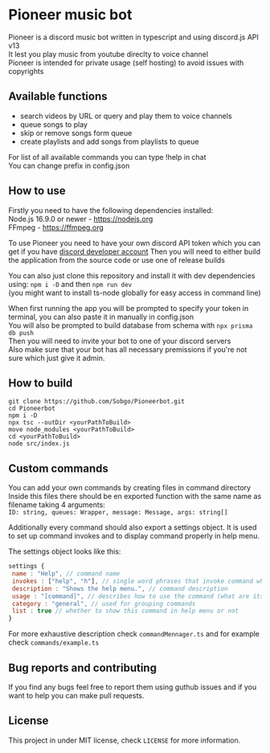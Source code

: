 # Pioneer music bot

Pioneer is a discord music bot written in typescript and using discord.js API v13  
It lest you play music from youtube direclty to voice channel  
Pioneer is intended for private usage (self hosting) to avoid issues with copyrights

## Available functions

- search videos by URL or query and play them to voice channels
- queue songs to play
- skip or remove songs form queue
- create playlists and add songs from playlists to queue

For list of all available commands you can type !help in chat  
You can change prefix in config.json

## How to use

Firstly you need to have the following dependencies installed:  
Node.js 16.9.0 or newer - <https://nodejs.org>  
FFmpeg - <https://ffmpeg.org>

To use Pioneer you need to have your own discord API token which you can get if you have [discord developer account](https://discord.com/developers)
Then you will need to either build the application from the source code or use one of release builds  

You can also just clone this repository and install it with dev dependencies using: `npm i -D` and then `npm run dev`  
(you might want to install ts-node globally for easy access in command line)

When first running the app you will be prompted to specify your token in terminal, you can also paste it in manually in config.json  
You will also be prompted to build database from schema with `npx prisma db push`  
Then you will need to invite your bot to one of your discord servers  
Also make sure that your bot has all necessary premissions if you're not sure which just give it admin.

## How to build

`git clone https://github.com/Sobgo/Pioneerbot.git`  
`cd Pioneerbot`  
`npm i -D`  
`npx tsc --outDir <yourPathToBuild>`  
`move node_modules <yourPathToBuild>`  
`cd <yourPathToBuild>`  
`node src/index.js`  

## Custom commands

You can add your own commands by creating files in command directory
Inside this files there should be en exported function with the same name as filename taking 4 arguments:  
`ID: string, queues: Wrapper, message: Message, args: string[]`  

Additionally every command should also export a settings object. It is used to set up command invokes and to display command properly in help menu.

The settings object looks like this:

```js
settings {
 name : "Help", // command name
 invokes : ["help", "h"], // single word phrases that invoke command when used with prefix
 description : "Shows the help menu.", // command description
 usage : "[command]", // describes how to use the command (what are its arguments)
 category : "general", // used for grouping commands
 list : true // whether to show this command in help menu or not
}
```

For more exhaustive description check `commandMennager.ts` and for example check `commands/example.ts`

## Bug reports and contributing

If you find any bugs feel free to report them using guthub issues and if you want to help you can make pull requests.

## License

This project in under MIT license, check `LICENSE` for more information.
